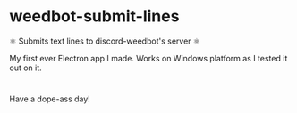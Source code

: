 # weedbot-submit-lines
 ⚛️ Submits text lines to discord-weedbot's server ⚛️
 
 My first ever Electron app I made. Works on Windows platform as I tested it out on it.
 
 #
Have a dope-ass day!